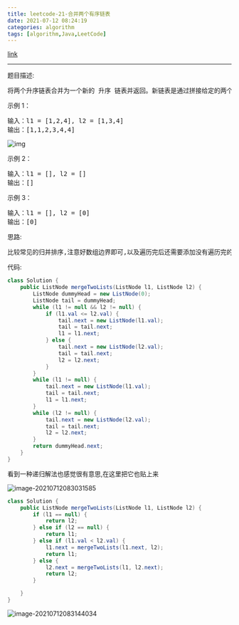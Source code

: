```yaml
---
title: leetcode-21-合并两个有序链表
date: 2021-07-12 08:24:19
categories: algorithm
tags: [algorithm,Java,LeetCode]
---
```


[link](https://leetcode-cn.com/problems/merge-two-sorted-lists/)

<hr/>

题目描述:

<pre>
将两个升序链表合并为一个新的 升序 链表并返回。新链表是通过拼接给定的两个链表的所有节点组成的。 
</pre>

示例 1：

<pre>
输入：l1 = [1,2,4], l2 = [1,3,4]
输出：[1,1,2,3,4,4]
</pre>

![img](https://gitee.com/cao_ziqiang/img/raw/master/20210712082532.jpeg)

示例 2：

<pre>
输入：l1 = [], l2 = []
输出：[]
</pre>

示例 3：

<pre>
输入：l1 = [], l2 = [0]
输出：[0]
</pre>

思路:

<pre>
比较常见的归并排序,注意好数组边界即可,以及遍历完后还需要添加没有遍历完的链表结点
</pre>

代码:

```java
class Solution {
    public ListNode mergeTwoLists(ListNode l1, ListNode l2) {
        ListNode dummyHead = new ListNode(0);
        ListNode tail = dummyHead;
        while (l1 != null && l2 != null) {
            if (l1.val <= l2.val) {
                tail.next = new ListNode(l1.val);
                tail = tail.next;
                l1 = l1.next;
            } else {
                tail.next = new ListNode(l2.val);
                tail = tail.next;
                l2 = l2.next;
            }
        }
        while (l1 != null) {
            tail.next = new ListNode(l1.val);
            tail = tail.next;
            l1 = l1.next;
        }
        while (l2 != null) {
            tail.next = new ListNode(l2.val);
            tail = tail.next;
            l2 = l2.next;
        }
        return dummyHead.next;
    }
}
```

看到一种递归解法也感觉很有意思,在这里把它也贴上来

![image-20210712083031585](https://gitee.com/cao_ziqiang/img/raw/master/20210712083031.png)

```java
class Solution {
    public ListNode mergeTwoLists(ListNode l1, ListNode l2) {
        if (l1 == null) {
            return l2;
        } else if (l2 == null) {
            return l1;
        } else if (l1.val < l2.val) {
            l1.next = mergeTwoLists(l1.next, l2);
            return l1;
        } else {
            l2.next = mergeTwoLists(l1, l2.next);
            return l2;
        }

    }
}
```

![image-20210712083144034](https://gitee.com/cao_ziqiang/img/raw/master/20210712083144.png)

